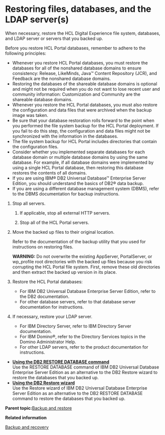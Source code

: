 # Restoring files, databases, and the LDAP server\(s\) 

When necessary, restore the HCL Digital Experience file system, databases, and LDAP server or servers that you backed up.

Before you restore HCL Portal databases, remember to adhere to the following principles:

-   Whenever you restore HCL Portal databases, you must restore the databases for all of the nonshared database domains to ensure consistency: Release, LikeMinds, Java™ Content Repository \(JCR\), and Feedback are the nonshared database domains.
-   Restoring the databases of the shareable database domains is optional and might not be required when you do not want to lose recent user and community information: Customization and Community are the shareable database domains.
-   Whenever you restore the HCL Portal databases, you must also restore the configuration and data files that were archived when the backup image was taken.
-   Be sure that your database restoration rolls forward to the point when you performed the file system backup for the HCL Portal deployment. If you fail to do this step, the configuration and data files might not be synchronized with the information in the databases.
-   The file system backup for HCL Portal includes directories that contain the configuration files.
-   Consider whether you implemented separate databases for each database domain or multiple database domains by using the same database. For example, if all database domains were implemented by using a single HCL Portal database, then restoring this database restores the contents of all domains.
-   If you are using IBM® DB2 Universal Database™ Enterprise Server Edition, you should understand the basics of DB2® data backup.
-   If you are using a different database management system \(DBMS\), refer to the DBMS documentation for backup instructions.

1.  Stop all servers.

    1.  If applicable, stop all external HTTP servers.

    2.  Stop all of the HCL Portal servers.

2.  Move the backed up files to their original location.

    Refer to the documentation of the backup utility that you used for instructions on restoring files.

    **WARNING:** Do not overwrite the existing AppServer, PortalServer, or wp\_profile root directories with the backed up files because you risk corrupting the HCL Portal file system. First, remove these old directories and then extract the backed up version in its place.

3.  Restore the HCL Portal databases:

    -   For IBM DB2 Universal Database Enterprise Server Edition, refer to the DB2 documentation.
    -   For other database servers, refer to that database server documentation for instructions.
4.  If necessary, restore your LDAP server.

    -   For IBM Directory Server, refer to IBM Directory Server documentation.
    -   For IBM Domino®, refer to the Directory Services topics in the Domino Administrator Help.
    -   For other LDAP servers, refer to the product documentation for instructions.

-   **[Using the DB2 RESTORE DATABASE command ](../admin-system/i_wadm_t_restr_db2_cmnd.md)**  
Use the RESTORE DATABASE command of IBM DB2 Universal Database Enterprise Server Edition as an alternative to the DB2 Restore wizard to restore the databases that you backed up.
-   **[Using the DB2 Restore wizard ](../admin-system/i_wadm_t_restr_db2_wiz.md)**  
Use the Restore wizard of IBM DB2 Universal Database Enterprise Server Edition as an alternative to the DB2 RESTORE DATABASE command to restore the databases that you backed up.

**Parent topic:**[Backup and restore ](../admin-system/i_wadm_c_bkup_restr_winlinux.md)

**Related information**  


[Backup and recovery ](../plan/mig_plan_backup_and_recovery.md)

